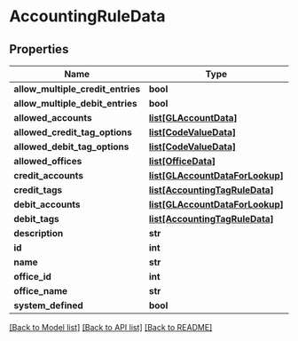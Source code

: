 # AccountingRuleData

## Properties
Name | Type | Description | Notes
------------ | ------------- | ------------- | -------------
**allow_multiple_credit_entries** | **bool** |  | [optional] 
**allow_multiple_debit_entries** | **bool** |  | [optional] 
**allowed_accounts** | [**list[GLAccountData]**](GLAccountData.md) |  | [optional] 
**allowed_credit_tag_options** | [**list[CodeValueData]**](CodeValueData.md) |  | [optional] 
**allowed_debit_tag_options** | [**list[CodeValueData]**](CodeValueData.md) |  | [optional] 
**allowed_offices** | [**list[OfficeData]**](OfficeData.md) |  | [optional] 
**credit_accounts** | [**list[GLAccountDataForLookup]**](GLAccountDataForLookup.md) |  | [optional] 
**credit_tags** | [**list[AccountingTagRuleData]**](AccountingTagRuleData.md) |  | [optional] 
**debit_accounts** | [**list[GLAccountDataForLookup]**](GLAccountDataForLookup.md) |  | [optional] 
**debit_tags** | [**list[AccountingTagRuleData]**](AccountingTagRuleData.md) |  | [optional] 
**description** | **str** |  | [optional] 
**id** | **int** |  | [optional] 
**name** | **str** |  | [optional] 
**office_id** | **int** |  | [optional] 
**office_name** | **str** |  | [optional] 
**system_defined** | **bool** |  | [optional] 

[[Back to Model list]](../README.md#documentation-for-models) [[Back to API list]](../README.md#documentation-for-api-endpoints) [[Back to README]](../README.md)

